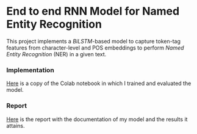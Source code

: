 # End to end RNN Model for Named Entity Recognition

This project implements a *BiLSTM*-based model to capture token-tag features from character-level and POS embeddings to perform *Named Entity Recognition* (NER) in a given text.

### Implementation

[Here](notebooks/training.ipynb) is a copy of the Colab notebook in which I trained and evaluated the model.

### Report

[Here](reports/report.pdf) is the report with the documentation of my model and the results it attains.
